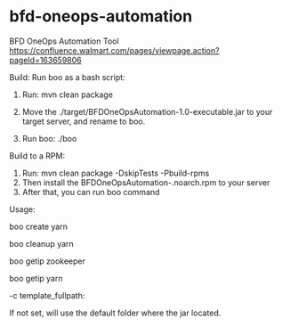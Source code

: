 # bfd-oneops-automation
BFD OneOps Automation Tool
https://confluence.walmart.com/pages/viewpage.action?pageId=163659806

Build:
Run boo as a bash script:

1. Run: mvn clean package

2. Move the ./target/BFDOneOpsAutomation-1.0-executable.jar to your target server, and rename to boo.

3. Run boo: ./boo

Build to a RPM:

1. Run: mvn clean package -DskipTests -Pbuild-rpms
2. Then install the BFDOneOpsAutomation-<version>.noarch.rpm to your server
3. After that, you can run boo command


Usage:

boo create yarn

boo cleanup yarn

boo getip zookeeper

boo getip yarn


-c template_fullpath:

If not set, will use the default folder where the jar located. 
